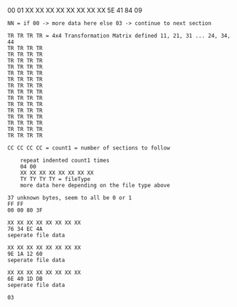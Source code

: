 00 01
XX XX XX XX XX XX XX XX
5E 41 84 09

	NN = if 00 -> more data here else 03 -> continue to next section

	TR TR TR TR = 4x4 Transformation Matrix defined 11, 21, 31 ... 24, 34, 44
	TR TR TR TR
	TR TR TR TR
	TR TR TR TR
	TR TR TR TR
	TR TR TR TR
	TR TR TR TR
	TR TR TR TR
	TR TR TR TR
	TR TR TR TR
	TR TR TR TR
	TR TR TR TR
	TR TR TR TR
	TR TR TR TR
	TR TR TR TR
	TR TR TR TR

	CC CC CC CC = count1 = number of sections to follow

		repeat indented count1 times
		04 00
		XX XX XX XX XX XX XX XX
		TY TY TY TY = fileType
		more data here depending on the file type above
		
	37 unknown bytes, seem to all be 0 or 1
	FF FF
	00 00 80 3F

	XX XX XX XX XX XX XX XX
	76 34 EC 4A
	seperate file data

	XX XX XX XX XX XX XX XX
	9E 1A 12 60
	seperate file data

	XX XX XX XX XX XX XX XX
	6E 40 1D DB
	seperate file data

	03